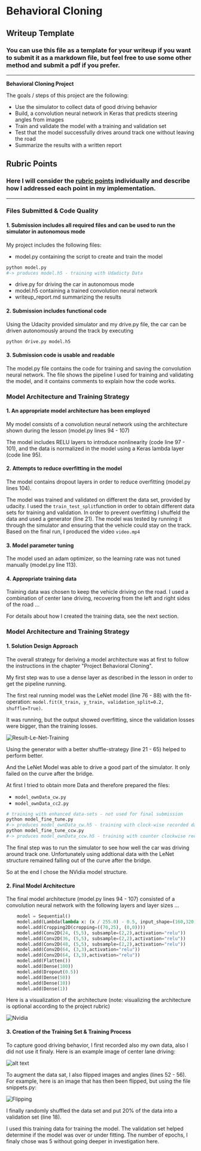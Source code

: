 # **Behavioral Cloning** 

## Writeup Template

### You can use this file as a template for your writeup if you want to submit it as a markdown file, but feel free to use some other method and submit a pdf if you prefer.

---

**Behavioral Cloning Project**

The goals / steps of this project are the following:
* Use the simulator to collect data of good driving behavior
* Build, a convolution neural network in Keras that predicts steering angles from images
* Train and validate the model with a training and validation set
* Test that the model successfully drives around track one without leaving the road
* Summarize the results with a written report


## Rubric Points
### Here I will consider the [rubric points](https://review.udacity.com/#!/rubrics/432/view) individually and describe how I addressed each point in my implementation.  

---
### Files Submitted & Code Quality

#### 1. Submission includes all required files and can be used to run the simulator in autonomous mode

My project includes the following files:
* model.py containing the script to create and train the model
```python
python model.py 
#-> produces model.h5 - training with Udadicty Data
```
* drive.py for driving the car in autonomous mode
* model.h5 containing a trained convolution neural network 
* writeup_report.md summarizing the results

#### 2. Submission includes functional code
Using the Udacity provided simulator and my drive.py file, the car can be driven autonomously around the track by executing 
```sh
python drive.py model.h5
```

#### 3. Submission code is usable and readable

The model.py file contains the code for training and saving the convolution neural network. The file shows the pipeline I used for training and validating the model, and it contains comments to explain how the code works.

### Model Architecture and Training Strategy

#### 1. An appropriate model architecture has been employed

My model consists of a convolution neural network using the architecture shown during the lesson (model.py lines 94 - 107) 

The model includes RELU layers to introduce nonlinearity (code line 97 - 101), and the data is normalized in the model using a Keras lambda layer (code line 95). 

#### 2. Attempts to reduce overfitting in the model

The model contains dropout layers in order to reduce overfitting (model.py lines 104). 

The model was trained and validated on different the data set, provided by udacity. I used the `train_test_split`function in order to obtain different data sets for training and validation. In order to prevent overfitting I shuffeld the data and used a generator (line 21). The model was tested by running it through the simulator and ensuring that the vehicle could stay on the track. Based on the final run, I produced the video `video.mp4`

#### 3. Model parameter tuning

The model used an adam optimizer, so the learning rate was not tuned manually (model.py line 113).

#### 4. Appropriate training data

Training data was chosen to keep the vehicle driving on the road. I used a combination of center lane driving, recovering from the left and right sides of the road ... 

For details about how I created the training data, see the next section. 

### Model Architecture and Training Strategy

#### 1. Solution Design Approach

The overall strategy for deriving a model architecture was at first to follow the instructions in the chapter "Project Behavioral Cloning".

My first step was to use a dense layer as described in the lesson in order to get the pipeline running.

The first real running model was the LeNet model (line 76 - 88) with the fit-operation: `model.fit(X_train, y_train, validation_split=0.2, shuffle=True)`.

It was running, but the output showed overfitting, since the validation losses were bigger, than the training losses.

![Result-Le-Net-Training](history_object_lenet.jpeg)

Using the generator with a better shuffle-strategy (line 21 - 65)
helped to perform better.

And the LeNet Model was able to drive a good part of the simulator. It only failed on the curve after the bridge.

At first I tried to obtain more Data and therefore prepared the files:
- `model_ownData_cw.py`
- `model_ownData_cc2.py`

```python
# training with enhanced data-sets - not used for final submission
python model_fine_tune.py 
#-> produces model_ownData_cw.h5 - training with clock-wise recorded data myData
python model_fine_tune_ccw.py 
#-> produces model_ownData_ccw.h5 - training with counter clockwise recorded data myData2
```

The final step was to run the simulator to see how well the car was driving around track one. Unfortunately using addtional data with the LeNet structure remained falling out of the curve after the bridge.

So at the end I chose the NVidia model structure.

#### 2. Final Model Architecture

The final model architecture (model.py lines 94 - 107) consisted of a convolution neural network with the following layers and layer sizes ...

```python
    model = Sequential()
    model.add(Lambda(lambda x: (x / 255.0) - 0.5, input_shape=(160,320,3)))
    model.add(Cropping2D(cropping=((70,25), (0,0))))
    model.add(Conv2D(24, (5,5), subsample=(2,2),activation="relu"))
    model.add(Conv2D(36, (5,5), subsample=(2,2),activation="relu"))
    model.add(Conv2D(48, (5,5), subsample=(2,2),activation="relu"))
    model.add(Conv2D(64, (3,3),activation="relu"))
    model.add(Conv2D(64, (3,3),activation="relu"))
    model.add(Flatten())
    model.add(Dense(100))
    model.add(Dropout(0.5))
    model.add(Dense(50))
    model.add(Dense(10))
    model.add(Dense(1))
```

Here is a visualization of the architecture (note: visualizing the architecture is optional according to the project rubric)

![Nvidia](resources/nvidia_net.png)

#### 3. Creation of the Training Set & Training Process

To capture good driving behavior, I first recorded also my own data, also I did not use it finaly. Here is an example image of center lane driving:

![alt text](resources/right_2021_11_01_19_33_32_051.jpg)

To augment the data sat, I also flipped images and angles (lines 52 - 56). For example, here is an image that has then been flipped, but using the file snippets.py:

![Flipping](resources/flip.jpeg)


I finally randomly shuffled the data set and put 20% of the data into a validation set (line 18). 

I used this training data for training the model. The validation set helped determine if the model was over or under fitting. The number of epochs, I finaly chose was 5 without going deeper in investigation here.
